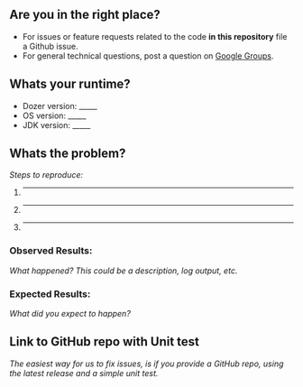 ## Are you in the right place?
* For issues or feature requests related to the code **in this repository** file a Github issue.
* For general technical questions, post a question on [Google Groups](https://groups.google.com/forum/?fromgroups=#!forum/dozer-mapper).

## Whats your runtime?
* Dozer version: _____
* OS version: _____
* JDK version: _____
  
## Whats the problem?
_Steps to reproduce:_
1. _____
2. _____
3. _____
  
### Observed Results:
_What happened?  This could be a description, log output, etc._
  
### Expected Results:
_What did you expect to happen?_

## Link to GitHub repo with Unit test
_The easiest way for us to fix issues, is if you provide a GitHub repo, using the latest release and a simple unit test._

